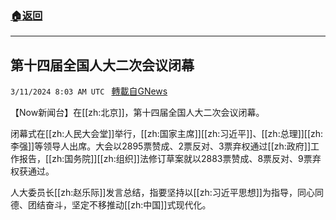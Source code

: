 ###  [:house:返回](README.md)
---


## 第十四届全国人大二次会议闭幕
`3/11/2024 8:03 AM UTC ` [轉載自GNews](https://gnews.org/articles/2383671)

【Now新闻台】在[[zh:北京]]，第十四届全国人大二次会议闭幕。

闭幕式在[[zh:人民大会堂]]举行，[[zh:国家主席]][[zh:习近平]]、[[zh:总理]][[zh:李强]]等领导人出席。大会以2895票赞成、2票反对、3票弃权通过[[zh:政府]]工作报告，[[zh:国务院]][[zh:组织]]法修订草案就以2883票赞成、8票反对、9票弃权获通过。

人大委员长[[zh:赵乐际]]发言总结，指要坚持以[[zh:习近平思想]]为指导，同心同德、团结奋斗，坚定不移推动[[zh:中国]]式现代化。
